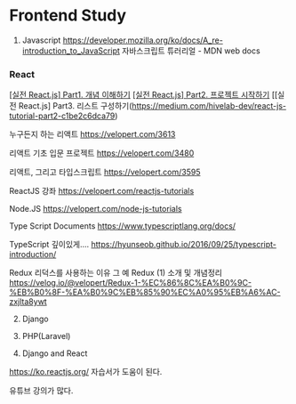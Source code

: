 # Frontend Study

1. Javascript
https://developer.mozilla.org/ko/docs/A_re-introduction_to_JavaScript
자바스크립트 튜러리얼 - MDN web docs

### React ###
[[실전 React.js] Part1. 개념 이해하기](https://medium.com/hivelab-dev/react-js-tutorial-part1-c632e34fc32)
[[실전 React.js] Part2. 프로젝트 시작하기](https://medium.com/hivelab-dev/react-js-tutorial-part2-c1be2c6dca79)
[[실전 React.js] Part3. 리스트 구성하기(https://medium.com/hivelab-dev/react-js-tutorial-part2-c1be2c6dca79)


누구든지 하는 리액트
https://velopert.com/3613

리액트 기초 입문 프로젝트
https://velopert.com/3480

리액트, 그리고 타입스크립트 
https://velopert.com/3595

ReactJS 강좌
https://velopert.com/reactjs-tutorials

Node.JS
https://velopert.com/node-js-tutorials


Type Script Documents
https://www.typescriptlang.org/docs/

TypeScript 깊이있게....
https://hyunseob.github.io/2016/09/25/typescript-introduction/

Redux
리덕스를 사용하는 이유 그 예
Redux (1) 소개 및 개념정리
https://velog.io/@velopert/Redux-1-%EC%86%8C%EA%B0%9C-%EB%B0%8F-%EA%B0%9C%EB%85%90%EC%A0%95%EB%A6%AC-zxjlta8ywt

2. Django

3. PHP(Laravel)

4. Django and React

https://ko.reactjs.org/
자습서가 도움이 된다. 

유튜브 강의가 많다.


